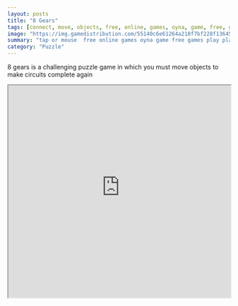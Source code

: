 ```yaml
---
layout: posts
title: "8 Gears"
tags: [connect, move, objects, free, online, games, oyna, game, free, games, play, play, games]
image: "https://img.gamedistribution.com/55140c6e61264a218f7bf228f136454b.jpg"
summary: "tap or mouse  free online games oyna game free games play play games"
category: "Puzzle"
---
```


8 gears is a challenging puzzle game in which you must move objects to make circuits complete again

<iframe width="100%" height="480px;" src="https://html5.gamedistribution.com/55140c6e61264a218f7bf228f136454b/"></iframe>